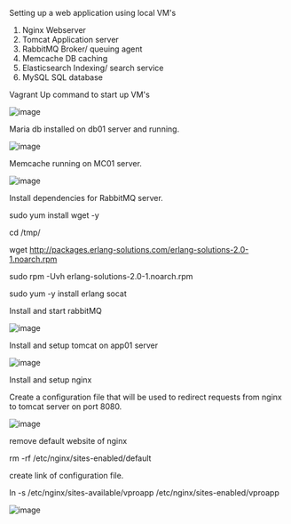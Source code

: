 Setting up a web application using local VM's

1) Nginx Webserver
2) Tomcat Application server
3) RabbitMQ Broker/ queuing agent
4) Memcache DB caching
5) Elasticsearch Indexing/ search service
6) MySQL SQL database

Vagrant Up command to start up VM's

![image](https://user-images.githubusercontent.com/117186369/205487605-0b682970-db81-46d6-be55-7c0a9d5f9d0c.png)

Maria db installed on db01 server and running.

![image](https://user-images.githubusercontent.com/117186369/205489320-7606e91f-f252-4ef0-b39f-5b1ed3a88b5c.png)

Memcache running on MC01 server.

![image](https://user-images.githubusercontent.com/117186369/205491522-309c58ef-4b21-4d54-bef3-9c33910ddf47.png)

Install dependencies for RabbitMQ server.

sudo yum install wget -y

cd /tmp/

wget http://packages.erlang-solutions.com/erlang-solutions-2.0-1.noarch.rpm

sudo rpm -Uvh erlang-solutions-2.0-1.noarch.rpm

sudo yum -y install erlang socat

Install and start rabbitMQ

![image](https://user-images.githubusercontent.com/117186369/205492477-f623c8c5-26ea-4846-acb4-290a456af2bf.png)

Install and setup tomcat on app01 server

![image](https://user-images.githubusercontent.com/117186369/205497509-1037231c-18bf-4244-855a-e6bdbf0cc199.png)

Install and setup nginx 

Create a configuration file that will be used to redirect requests from nginx to tomcat server on port 8080.

![image](https://user-images.githubusercontent.com/117186369/205498898-486dfa8a-38ed-47d4-bdab-59aa6366aabf.png)

remove default website of nginx

rm -rf /etc/nginx/sites-enabled/default

create link of configuration file. 

ln -s /etc/nginx/sites-available/vproapp /etc/nginx/sites-enabled/vproapp

![image](https://user-images.githubusercontent.com/117186369/205499418-5803adb9-2cd7-4d2d-aa15-87d0191463fc.png)



 
 

